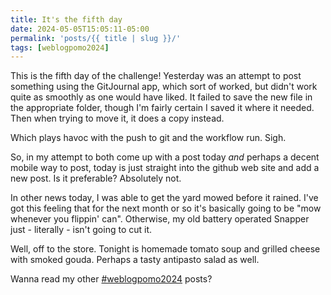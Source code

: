 ```yaml
---
title: It's the fifth day
date: 2024-05-05T15:05:11-05:00
permalink: 'posts/{{ title | slug }}/'
tags: [weblogpomo2024]
---
```


This is the fifth day of the challenge! Yesterday was an attempt to post something using the GitJournal app, which sort of worked, but didn't work quite as smoothly as one would have liked. It failed to save the new file in the appropriate folder, though I'm fairly certain I saved it where it needed. Then when trying to move it, it does a copy instead.

Which plays havoc with the push to git and the workflow run. Sigh.

So, in my attempt to both come up with a post today *and* perhaps a decent mobile way to post, today is just straight into the github web site and add a new post. Is it preferable? Absolutely not.

In other news today, I was able to get the yard mowed before it rained. I've got this feeling that for the next month or so it's basically going to be "mow whenever you flippin' can". Otherwise, my old battery operated Snapper just - literally - isn't going to cut it.

Well, off to the store. Tonight is homemade tomato soup and grilled cheese with smoked gouda. Perhaps a tasty antipasto salad as well.

Wanna read my other [#weblogpomo2024](/tags/weblogpomo2024) posts?
